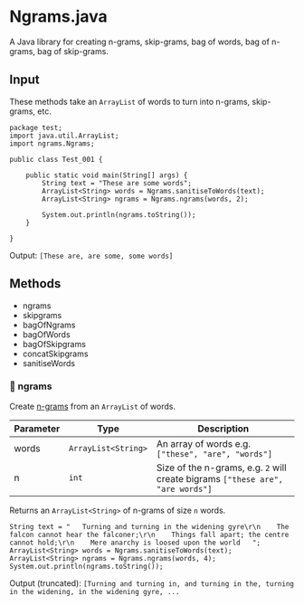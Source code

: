 # Ngrams.java

A Java library for creating n-grams, skip-grams, bag of words, bag of n-grams, bag of skip-grams.

## Input

These methods take an `ArrayList` of words to turn into n-grams, skip-grams, etc.

```
package test;
import java.util.ArrayList;
import ngrams.Ngrams;

public class Test_001 {

	public static void main(String[] args) {
		String text = "These are some words";
		ArrayList<String> words = Ngrams.sanitiseToWords(text);
		ArrayList<String> ngrams = Ngrams.ngrams(words, 2);
		
		System.out.println(ngrams.toString());
	}

}
```

Output: `[These are, are some, some words]`

## Methods
- ngrams
- skipgrams
- bagOfNgrams
- bagOfWords
- bagOfSkipgrams
- concatSkipgrams
- sanitiseWords

### :shell: ngrams

Create [n-grams](https://en.wikipedia.org/wiki/N-gram#Examples) from an `ArrayList` of words.

| Parameter | Type                     | Description                                                                    | 
|-----------|--------------------------|--------------------------------------------------------------------------------| 
| words     | `ArrayList<String>` | An array of words e.g. `["these", "are", "words"]`                           | 
| n         | `int`                  | Size of the n-grams, e.g. `2` will create bigrams `["these are", "are words"]` | 

Returns an `ArrayList<String>` of n-grams of size `n` words.

```
String text = "   Turning and turning in the widening gyre\r\n    The falcon cannot hear the falconer;\r\n    Things fall apart; the centre cannot hold;\r\n    Mere anarchy is loosed upon the world   ";
ArrayList<String> words = Ngrams.sanitiseToWords(text);
ArrayList<String> ngrams = Ngrams.ngrams(words, 4);
System.out.println(ngrams.toString());
```

Output (truncated): `[Turning and turning in, and turning in the, turning in the widening, in the widening gyre, ...`